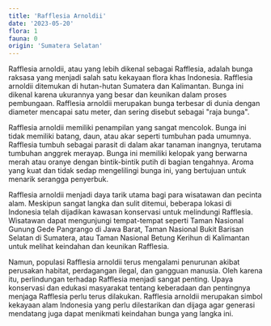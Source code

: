 ```yaml
---
title: 'Rafflesia Arnoldii'
date: '2023-05-20'
flora: 1
fauna: 0
origin: 'Sumatera Selatan'
---
```


Rafflesia arnoldii, atau yang lebih dikenal sebagai Rafflesia, adalah bunga raksasa yang menjadi salah satu kekayaan flora khas Indonesia. Rafflesia arnoldii ditemukan di hutan-hutan Sumatera dan Kalimantan. Bunga ini dikenal karena ukurannya yang besar dan keunikan dalam proses pembungaan. Rafflesia arnoldii merupakan bunga terbesar di dunia dengan diameter mencapai satu meter, dan sering disebut sebagai "raja bunga".

Rafflesia arnoldii memiliki penampilan yang sangat mencolok. Bunga ini tidak memiliki batang, daun, atau akar seperti tumbuhan pada umumnya. Rafflesia tumbuh sebagai parasit di dalam akar tanaman inangnya, terutama tumbuhan anggrek merayap. Bunga ini memiliki kelopak yang berwarna merah atau oranye dengan bintik-bintik putih di bagian tengahnya. Aroma yang kuat dan tidak sedap mengelilingi bunga ini, yang bertujuan untuk menarik serangga penyerbuk.

Rafflesia arnoldii menjadi daya tarik utama bagi para wisatawan dan pecinta alam. Meskipun sangat langka dan sulit ditemui, beberapa lokasi di Indonesia telah dijadikan kawasan konservasi untuk melindungi Rafflesia. Wisatawan dapat mengunjungi tempat-tempat seperti Taman Nasional Gunung Gede Pangrango di Jawa Barat, Taman Nasional Bukit Barisan Selatan di Sumatera, atau Taman Nasional Betung Kerihun di Kalimantan untuk melihat keindahan dan keunikan Rafflesia.

Namun, populasi Rafflesia arnoldii terus mengalami penurunan akibat perusakan habitat, perdagangan ilegal, dan gangguan manusia. Oleh karena itu, perlindungan terhadap Rafflesia menjadi sangat penting. Upaya konservasi dan edukasi masyarakat tentang keberadaan dan pentingnya menjaga Rafflesia perlu terus dilakukan. Rafflesia arnoldii merupakan simbol kekayaan alam Indonesia yang perlu dilestarikan dan dijaga agar generasi mendatang juga dapat menikmati keindahan bunga yang langka ini.
